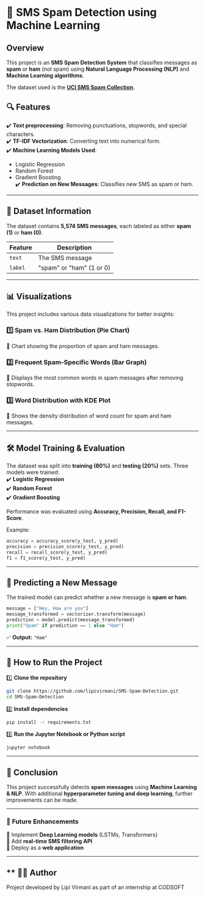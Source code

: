 
# **📩 SMS Spam Detection using Machine Learning**  

## **Overview**  
This project is an **SMS Spam Detection System** that classifies messages as **spam** or **ham** (not spam) using **Natural Language Processing (NLP)** and **Machine Learning algorithms**.  

The dataset used is the **[UCI SMS Spam Collection](https://www.kaggle.com/datasets/uciml/sms-spam-collection-dataset)**.  

## **🔍 Features**  
✔️ **Text preprocessing**: Removing punctuations, stopwords, and special characters.  
✔️ **TF-IDF Vectorization**: Converting text into numerical form.  
✔️ **Machine Learning Models Used**:  
   - Logistic Regression  
   - Random Forest  
   - Gradient Boosting  
✔️ **Prediction on New Messages**: Classifies new SMS as spam or ham.  

---

## **📂 Dataset Information**  
The dataset contains **5,574 SMS messages**, each labeled as either **spam (1)** or **ham (0)**.  

| Feature | Description |  
|---------|------------|  
| `text` | The SMS message |  
| `label` | "spam" or "ham" (1 or 0) |  

---

## **📊 Visualizations**  
This project includes various data visualizations for better insights:  

### **1️⃣ Spam vs. Ham Distribution (Pie Chart)**  
📌 Chart showing the proportion of spam and ham messages.  


### **2️⃣ Frequent Spam-Specific Words (Bar Graph)**  
📌 Displays the most common words in spam messages after removing stopwords.  


### **3️⃣ Word Distribution with KDE Plot**  
📌 Shows the density distribution of word count for spam and ham messages.  


---

## **🛠 Model Training & Evaluation**  
The dataset was split into **training (80%)** and **testing (20%)** sets. Three models were trained:  
✔️ **Logistic Regression**  
✔️ **Random Forest**  
✔️ **Gradient Boosting**  

Performance was evaluated using **Accuracy, Precision, Recall, and F1-Score**.

Example:  
```python
accuracy = accuracy_score(y_test, y_pred)
precision = precision_score(y_test, y_pred)
recall = recall_score(y_test, y_pred)
f1 = f1_score(y_test, y_pred)
```

---

## **🔮 Predicting a New Message**  
The trained model can predict whether a new message is **spam or ham**.  

```python
message = ["Hey, How are you"]
message_transformed = vectorizer.transform(message)
prediction = model.predict(message_transformed)
print("Spam" if prediction == 1 else "Ham")
```
✅ **Output:** `"Ham"`  

---

## **📌 How to Run the Project**  
1️⃣ **Clone the repository**  
```bash
git clone https://github.com/lipivirmani/SMS-Spam-Detection.git
cd SMS-Spam-Detection
```
2️⃣ **Install dependencies**  
```bash
pip install -r requirements.txt
```
3️⃣ **Run the Jupyter Notebook or Python script**  
```bash
jupyter notebook
```

---

## **📜 Conclusion**  
This project successfully detects **spam messages** using **Machine Learning & NLP**. With additional **hyperparameter tuning and deep learning**, further improvements can be made.  

---

### **🚀 Future Enhancements**  
🔹 Implement **Deep Learning models** (LSTMs, Transformers)  
🔹 Add **real-time SMS filtering API**  
🔹 Deploy as a **web application**  

---
## ** 👩‍💻 Author
Project developed by Lipi Virmani as part of an internship at CODSOFT
